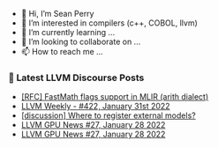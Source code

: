 - 👋 Hi, I’m Sean Perry
- 👀 I’m interested in compilers (c++, COBOL, llvm)
- 🌱 I’m currently learning ...
- 💞️ I’m looking to collaborate on ...
- 📫 How to reach me ...

<!---
s66perry/s66perry is a ✨ special ✨ repository because its `README.md` (this file) appears on your GitHub profile.
You can click the Preview link to take a look at your changes.
--->
### 📕 Latest LLVM Discourse Posts

<!-- DISCOURSE-LLVM:START -->
- [[RFC] FastMath flags support in MLIR &lpar;arith dialect&rpar;](https://llvm.discourse.group/t/rfc-fastmath-flags-support-in-mlir-arith-dialect/6049/2)
- [LLVM Weekly - #422, January 31st 2022](https://llvm.discourse.group/t/llvm-weekly-422-january-31st-2022/6193/1)
- [[discussion] Where to register external models?](https://llvm.discourse.group/t/discussion-where-to-register-external-models/6189/1)
- [LLVM GPU News #27, January 28 2022](https://llvm.discourse.group/t/llvm-gpu-news-27-january-28-2022/6180/2)
- [LLVM GPU News #27, January 28 2022](https://llvm.discourse.group/t/llvm-gpu-news-27-january-28-2022/6180/1)
<!-- DISCOURSE-LLVM:END -->
